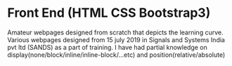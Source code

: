 # Front End (HTML CSS Bootstrap3)
Amateur webpages designed from scratch that depicts the learning curve.
Various webpages designed from 15 july 2019 in Signals and Systems India pvt ltd (SANDS) as a part of training.
I have had partial knowledge on display(none/block/inline/inline-block/...etc) and position(relative/absolute)
